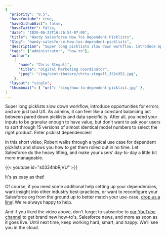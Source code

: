 ```yaml
---
{
  "priority": "0.5",
  "haveYoutube": true,
  "haveGithubGist": false,
  "haveTwitter": false,
  "date": "2020-06-23T16:26:54-07:00",
  "title": "Handy Salesforce How Tos Dependent Picklists",
  "Slug": "handy-salesforce-how-tos-dependent-picklists",
  "description": "Super long picklists slow down workflow, introduce opportunities for errors, and are just bad UX. As admins, it can feel like a constant balancing act between pared down picklists and data specificity. After all, you need your inputs to be granular enough to have value...",
  "tags": ["administrator", "how-to"],
  "author":
    {
      "name": "Chris Stegall",
      "title": "Digital Marketing Coordinator",
      "jpeg": "/img/contributors/chris-stegall_352x352.jpg",
    },
  "layout": "single",
  "thumbnail": { "url": "/img/how-to-dependent-picklist.jpg" },
}
---
```


Super long picklists slow down workflow, introduce opportunities for errors, and are just bad UX. As admins, it can feel like a constant balancing act between pared down picklists and data specificity. After all, you need your inputs to be granular enough to have value, but don’t want to ask your users to sort through 15 versions of almost identical model numbers to select the right product. Enter picklist dependencies!

In this short video, Robert walks through a typical use case for dependent picklists and shows you how to get them rolled out in no time. Let Salesforce do the heavy lifting, and make your users’ day-to-day a little bit more manageable.

{{< youtube id="s0334hbRjVU" >}}

It's as easy as that!

Of course, if you need some additional help setting up your dependencies, want insight into other industry best-practices, or want to reconfigure your Salesforce org from the ground up to better match your use-case, [drop us a line](https://www.mkpartners.com/contact/)! We're always happy to help.

And if you liked the video above, don't forget to subscribe to [our YouTube channel](https://www.youtube.com/c/MkpartnersHQ/videos) to get brand new how-to's, Salesforce news, and more as soon as it goes live. Until next time, keep working hard, smart, and happy. We'll see you in the cloud.
